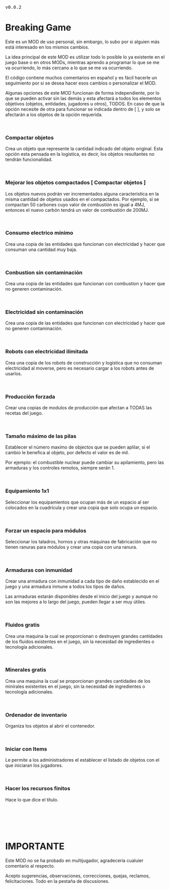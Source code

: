 <pre>v0.0.2</pre>

<h1>Breaking Game</h1>

<p>Este es un MOD de uso personal, sin embargo, lo subo por si alguien más está interesado en los mismos cambios.</p>

<p>La idea principal de este MOD es utilizar todo lo posible lo ya existente en el juego base o en otros MODs, mientras aprendo a programar lo que se me va ocurriendo, lo más cercano a lo que se me va ocurriendo.</p>

<p>El código contiene muchos comentarios en español y es fácil hacerle un seguimiento por si se desea hacer esos cambios o personalizar el MOD.</p>

<p>Algunas opciones de este MOD funcionan de forma independiente, por lo que se pueden activar sin las demás y esta afectará a todos los elementos objetivos (objetos, entidades, jugadores u otros), TODOS. En caso de que la opción necesite de otra para funcionar se indicada dentro de [ ], y solo se afectarán a los objetos de la opción requerida.</p>

<br>

<h3>Compactar objetos</h3>

<p>Crea un objeto que represente la cantidad indicado del objeto original. Esta opción esta pensada en la logística, es decir, los objetos resultantes no tendrán funcionalidad.</p>

<br>

<h3>Mejorar los objetos compactados [ Compactar objetos ]</h3>

<p>Los objetos nuevos podrán ver incrementados alguna caracteristica en la misma cantidad de objetos usados en el compactados. Por ejemplo, si se compactan 50 carbones cuyo valor de combustión es igual a 4MJ, entonces el nuevo carbón tendrá un valor de combustión de 200MJ.</p>

<br>

<h3>Consumo electrico mínimo</h3>

<p>Crea una copia de las entidades que funcionan con electricidad y hacer que consuman una cantidad muy baja.</p>

<br>

<h3>Conbustion sin contaminación</h3>

<p>Crea una copia de las entidades que funcionan con combustion y hacer que no generen contaminación.</p>

<br>

<h3>Electricidad sin contaminación</h3>

<p>Crea una copia de las entidades que funcionan con electricidad y hacer que no generen contaminación.</p>

<br>

<h3>Robots con electricidad ilimitada</h3>

<p>Crea una copia de los robots de construcción y logistica que no consuman electricidad al moverse, pero es necesario cargar a los robots antes de usarlos.</p>

<br>

<h3>Producción forzada</h3>

<p>Crear una copias de modulos de producción que afectan a TODAS las recetas del juego.</p>

<br>

<h3>Tamaño máximo de las pilas</h3>

<p>Establecer el número maximo de objectos que se pueden aplilar, si el cambio le benefica al objeto, por defecto el valor es de mil.</p>

<p>Por ejemplo: el combustible nuclear puede cambiar su apilamiento, pero las armaduras y los controles remotos, siempre serán 1.</p>

<br>

<h3>Equipamiento 1x1</h3>

<p>Seleccionar los equipamientos que ocupan más de un espacio al ser colocados en la cuadrícula y crear una copia que solo ocupa un espacio.</p>

<br>

<h3>Forzar un espacio para módulos</h3>

<p>Seleccionar los taladros, hornos y otras máquinas de fabricación que no tienen ranuras para módulos y crear una copia con una ranura.</p>

<br>

<h3>Armaduras con inmunidad</h3>

<p>Crear una armadura con inmunidad a cada tipo de daño establecido en el juego y una armadura inmune a todos los tipos de daños.</p>

<p>Las armaduras estarán disponibles desde el inicio del juego y aunque no son las mejores a lo largo del juego, pueden llegar a ser muy útiles.</p>

<br>

<h3>Fluidos gratis</h3>

<p>Crea una maquina la cual se proporcionan o destruyen grandes cantidades de los fluidos existentes en el juego, sin la necesidad de ingredientes o tecnología adicionales.</p>

<br>

<h3>Minerales gratis</h3>

<p>Crea una maquina la cual se proporcionan grandes cantidades de los minirales existentes en el juego, sin la necesidad de ingredientes o tecnología adicionales.</p>

<br>

<h3>Ordenador de inventario</h3>

<p>Organiza los objetos al abrir el contenedor.</p>

<br>

<h3>Iniciar con Items</h3>

<p>Le permite a los administradores el establecer el listado de objetos con el que iniciaran los jugadores.</p>

<br>

<h3>Hacer los recursos finitos</h3>

<p>Hace lo que dice el titulo.</p>

<br>

<br>

<br>

<br>

<h1>IMPORTANTE</h1>

<p>Este MOD no se ha probado en multijugador, agradeceria cualuier comentario al respecto.</p>

<p>Acepto sugerencias, observaciones, correcciones, quejas, reclamos, felicitaciones. Todo en la pestaña de discusiones.</p>
